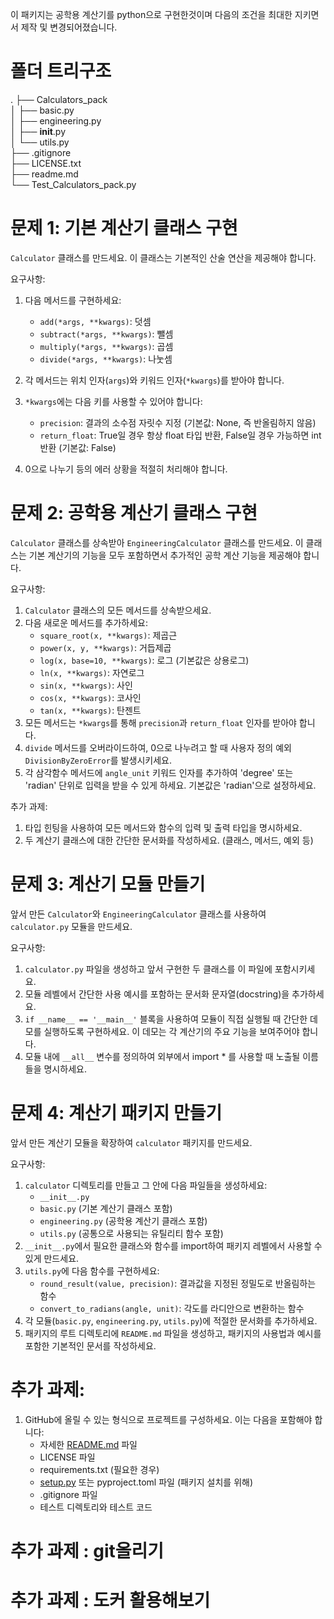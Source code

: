 이 패키지는 공학용 계산기를 python으로 구현한것이며 다음의 조건을 최대한 지키면서 제작 및 변경되어졌습니다.

# 폴더 트리구조
.
├── Calculators_pack  
│   ├── basic.py  
│   ├── engineering.py  
│   ├── __init__.py  
│   └── utils.py  
├── .gitignore  
├──  LICENSE.txt  
├── readme.md  
└── Test_Calculators_pack.py  

# 문제 1: 기본 계산기 클래스 구현

`Calculator` 클래스를 만드세요. 이 클래스는 기본적인 산술 연산을 제공해야 합니다.

요구사항:

1. 다음 메서드를 구현하세요:
    - `add(*args, **kwargs)`: 덧셈
    - `subtract(*args, **kwargs)`: 뺄셈
    - `multiply(*args, **kwargs)`: 곱셈
    - `divide(*args, **kwargs)`: 나눗셈
    
2. 각 메서드는 위치 인자(`args`)와 키워드 인자(`*kwargs`)를 받아야 합니다.

3. `*kwargs`에는 다음 키를 사용할 수 있어야 합니다:
    - `precision`: 결과의 소수점 자릿수 지정 (기본값: None, 즉 반올림하지 않음)
    - `return_float`: True일 경우 항상 float 타입 반환, False일 경우 가능하면 int 반환 (기본값: False)
4. 0으로 나누기 등의 에러 상황을 적절히 처리해야 합니다.


# 문제 2: 공학용 계산기 클래스 구현

`Calculator` 클래스를 상속받아 `EngineeringCalculator` 클래스를 만드세요. 이 클래스는 기본 계산기의 기능을 모두 포함하면서 추가적인 공학 계산 기능을 제공해야 합니다.

요구사항:

1. `Calculator` 클래스의 모든 메서드를 상속받으세요.
2. 다음 새로운 메서드를 추가하세요:
    - `square_root(x, **kwargs)`: 제곱근
    - `power(x, y, **kwargs)`: 거듭제곱
    - `log(x, base=10, **kwargs)`: 로그 (기본값은 상용로그)
    - `ln(x, **kwargs)`: 자연로그
    - `sin(x, **kwargs)`: 사인
    - `cos(x, **kwargs)`: 코사인
    - `tan(x, **kwargs)`: 탄젠트
3. 모든 메서드는 `*kwargs`를 통해 `precision`과 `return_float` 인자를 받아야 합니다.
4. `divide` 메서드를 오버라이드하여, 0으로 나누려고 할 때 사용자 정의 예외 `DivisionByZeroError`를 발생시키세요.
5. 각 삼각함수 메서드에 `angle_unit` 키워드 인자를 추가하여 'degree' 또는 'radian' 단위로 입력을 받을 수 있게 하세요. 기본값은 'radian'으로 설정하세요.  

추가 과제:

1. 타입 힌팅을 사용하여 모든 메서드와 함수의 입력 및 출력 타입을 명시하세요.
2. 두 계산기 클래스에 대한 간단한 문서화를 작성하세요. (클래스, 메서드, 예외 등)


# 문제 3: 계산기 모듈 만들기

앞서 만든 `Calculator`와 `EngineeringCalculator` 클래스를 사용하여 `calculator.py` 모듈을 만드세요.

요구사항:

1. `calculator.py` 파일을 생성하고 앞서 구현한 두 클래스를 이 파일에 포함시키세요.
2. 모듈 레벨에서 간단한 사용 예시를 포함하는 문서화 문자열(docstring)을 추가하세요.
3. `if __name__ == '__main__'` 블록을 사용하여 모듈이 직접 실행될 때 간단한 데모를 실행하도록 구현하세요. 이 데모는 각 계산기의 주요 기능을 보여주어야 합니다.
4. 모듈 내에 `__all__` 변수를 정의하여 외부에서 import * 를 사용할 때 노출될 이름들을 명시하세요.


# 문제 4: 계산기 패키지 만들기

앞서 만든 계산기 모듈을 확장하여 `calculator` 패키지를 만드세요.

요구사항:

1. `calculator` 디렉토리를 만들고 그 안에 다음 파일들을 생성하세요:
    - `__init__.py`
    - `basic.py` (기본 계산기 클래스 포함)
    - `engineering.py` (공학용 계산기 클래스 포함)
    - `utils.py` (공통으로 사용되는 유틸리티 함수 포함)
2. `__init__.py`에서 필요한 클래스와 함수를 import하여 패키지 레벨에서 사용할 수 있게 만드세요.
3. `utils.py`에 다음 함수를 구현하세요:
    - `round_result(value, precision)`: 결과값을 지정된 정밀도로 반올림하는 함수
    - `convert_to_radians(angle, unit)`: 각도를 라디안으로 변환하는 함수
4. 각 모듈(`basic.py`, `engineering.py`, `utils.py`)에 적절한 문서화를 추가하세요.
5. 패키지의 루트 디렉토리에 `README.md` 파일을 생성하고, 패키지의 사용법과 예시를 포함한 기본적인 문서를 작성하세요.

# 추가 과제:

1. GitHub에 올릴 수 있는 형식으로 프로젝트를 구성하세요. 이는 다음을 포함해야 합니다:
    - 자세한 [README.md](http://readme.md/) 파일
    - LICENSE 파일
    - requirements.txt (필요한 경우)
    - [setup.py](http://setup.py/) 또는 pyproject.toml 파일 (패키지 설치를 위해)
    - .gitignore 파일
    - 테스트 디렉토리와 테스트 코드

# 추가 과제 : git올리기
# 추가 과제 : 도커 활용해보기